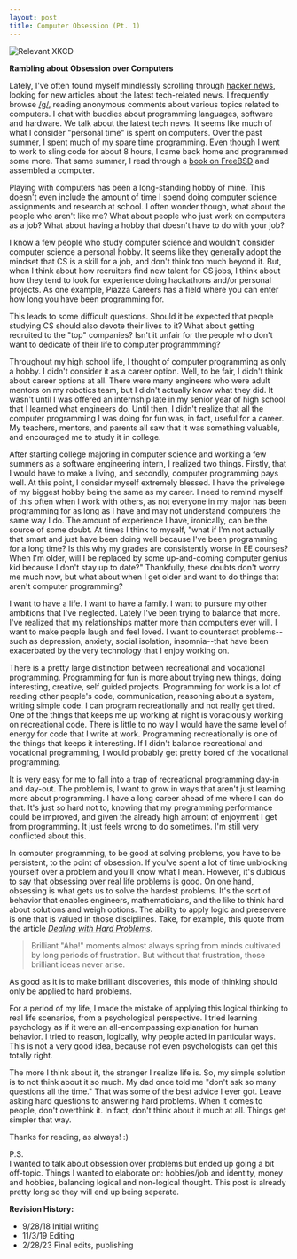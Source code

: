 ```yaml
---
layout: post
title: Computer Obsession (Pt. 1)
---
```


![](https://imgs.xkcd.com/comics/nerd_sniping.png "Relevant XKCD")

**Rambling about Obsession over Computers**

Lately, I've often found myself mindlessly scrolling through [hacker news][1], looking for new articles about the latest tech-related news. I frequently browse [/g/][2], reading anonymous comments about various topics related to computers. I chat with buddies about programming languages, software and hardware. We talk about the latest tech news. It seems like much of what I consider "personal time" is spent on computers. Over the past summer, I spent much of my spare time programming. Even though I went to work to sling code for about 8 hours, I came back home and programmed some more. That same summer, I read through a [book on FreeBSD][3] and assembled a computer.

Playing with computers has been a long-standing hobby of mine. This doesn't even include the amount of time I spend doing computer science assignments and research at school. I often wonder though, what about the people who aren't like me? What about people who just work on computers as a job? What about having a hobby that doesn't have to do with your job?

I know a few people who study computer science and wouldn't consider computer science a personal hobby. It seems like they generally adopt the mindset that CS is a skill for a job, and don't think too much beyond it. But, when I think about how recruiters find new talent for CS jobs, I think about how they tend to look for experience doing hackathons and/or personal projects. As one example, Piazza Careers has a field where you can enter how long you have been programming for.

This leads to some difficult questions. Should it be expected that people studying CS should also devote their lives to it? What about getting recruited to the "top" companies? Isn't it unfair for the people who don't want to dedicate of their life to computer programmming?

Throughout my high school life, I thought of computer programming as only a hobby. I didn't consider it as a career option. Well, to be fair, I didn't think about career options at all. There were many engineers who were adult mentors on my robotics team, but I didn't actually know what they did. It wasn't until I was offered an internship late in my senior year of high school that I learned what engineers do. Until then, I didn't realize that all the computer programming I was doing for fun was, in fact, useful for a career. My teachers, mentors, and parents all saw that it was something valuable, and encouraged me to study it in college.

After starting college majoring in computer science and working a few summers as a software engineering intern, I realized two things. Firstly, that I would have to make a living, and secondly, computer programming pays well. At this point, I consider myself extremely blessed. I have the privelege of my biggest hobby being the same as my career. I need to remind myself of this often when I work with others, as not everyone in my major has been programming for as long as I have and may not understand computers the same way I do. The amount of experience I have, ironically, can be the source of some doubt. At times I think to myself, "what if I'm not actually that smart and just have been doing well because I've been programming for a long time? Is this why my grades are consistently worse in EE courses? When I'm older, will I be replaced by some up-and-coming computer genius kid because I don't stay up to date?" Thankfully, these doubts don't worry me much now, but what about when I get older and want to do things that aren't computer programming?

I want to have a life. I want to have a family. I want to pursure my other ambitions that I've neglected. Lately I've been trying to balance that more. I've realized that my relationships matter more than computers ever will. I want to make people laugh and feel loved. I want to counteract problems--such as depression, anxiety, social isolation, insomnia--that have been exacerbated by the very technology that I enjoy working on.

<!-- I will continue to work on computers, most likely. If I don't get to, then that's ok. There is a hidden cost to to doing well in computer programming. It's that you can always train at home to get better. For many things, at the core of my being, I want to do my best. For computer programming, this can become a problem. -->

There is a pretty large distinction between recreational and vocational programming. Programming for fun is more about trying new things, doing interesting, creative, self guided projects. Programming for work is a lot of reading other people's code, communication, reasoning about a system, writing simple code. I can program recreationally and not really get tired. One of the things that keeps me up working at night is voraciously working on recreational code. There is little to no way I would have the same level of energy for code that I write at work. Programming recreationally is one of the things that keeps it interesting. If I didn't balance recreational and vocational programming, I would probably get pretty bored of the vocational programming.

It is very easy for me to fall into a trap of recreational programming day-in and day-out. The problem is, I want to grow in ways that aren't just learning more about programming. I have a long career ahead of me where I can do that. It's just so hard not to, knowing that my programming performance could be improved, and given the already high amount of enjoyment I get from programming. It just feels wrong to do sometimes. I'm still very conflicted about this.

In computer programming, to be good at solving problems, you have to be persistent, to the point of obsession. If you've spent a lot of time unblocking yourself over a problem and you'll know what I mean. However, it's dubious to say that obsessing over real life problems is good. On one hand, obsessing is what gets us to solve the hardest problems. It's the sort of behavior that enables engineers, mathematicians, and the like to think hard about solutions and weigh options. The ability to apply logic and preservere is one that is valued in those disciplines. Take, for example, this quote from the article [*Dealing with Hard Problems*][4].

> Brilliant "Aha!" moments almost always spring from minds cultivated by long periods of frustration. But without that frustration, those brilliant ideas never arise.

As good as it is to make brilliant discoveries, this mode of thinking should only be applied to hard problems.

For a period of my life, I made the mistake of applying this logical thinking to real life scenarios, from a psychological perspective. I tried learning psychology as if it were an all-encompassing explanation for human behavior. I tried to reason, logically, why people acted in particular ways. This is not a very good idea, because not even psychologists can get this totally right.

The more I think about it, the stranger I realize life is. So, my simple solution is to not think about it so much. My dad once told me "don't ask so many questions all the time." That was some of the best advice I ever got. Leave asking hard questions to answering hard problems. When it comes to people, don't overthink it. In fact, don't think about it much at all. Things get simpler that way.

Thanks for reading, as always! :)

P.S.  
I wanted to talk about obsession over problems but ended up going a bit off-topic. Things I wanted to elaborate on: hobbies/job and identity, money and hobbies, balancing logical and non-logical thought. This post is already pretty long so they will end up being seperate.

**Revision History:**

- 9/28/18 Initial writing
- 11/3/19 Editing
- 2/28/23 Final edits, publishing

[1]: https://news.ycombinator.com/
[2]: https://boards.4chan.org/g/
[3]: http://www.informit.com/store/design-and-implementation-of-the-freebsd-operating-9780321968975
[4]: https://artofproblemsolving.com/articles/hard-problems
